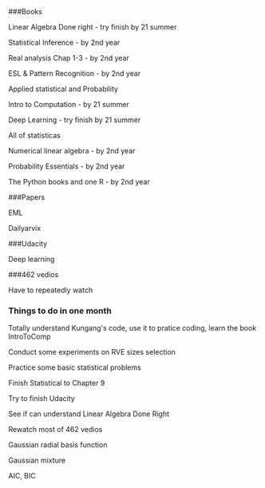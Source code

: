 ###Books

Linear Algebra Done right - try finish by 21 summer

Statistical Inference - by 2nd year

Real analysis Chap 1-3 - by 2nd year

ESL & Pattern Recognition - by 2nd year

Applied statistical and Probability

Intro to Computation - by 21 summer

Deep Learning - try finish by 21 summer

All of statisticas

Numerical linear algebra - by 2nd year

Probability Essentials - by 2nd year

The Python books and one R - by 2nd year

###Papers

EML

Dailyarvix

###Udacity

Deep learning

###462 vedios

Have to repeatedly watch

### Things to do in one month

Totally understand Kungang's code, use it to pratice coding, learn the book IntroToComp

Conduct some experiments on RVE sizes selection

Practice some basic statistical problems

Finish Statistical to Chapter 9

Try to finish Udacity

See if can understand Linear Algebra Done Right

Rewatch most of 462 vedios



Gaussian radial basis function

Gaussian mixture

AIC, BIC



